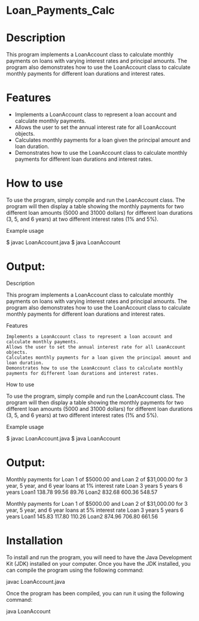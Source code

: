 # Loan_Payments_Calc

# Description

This program implements a LoanAccount class to calculate monthly payments on loans with varying interest rates and principal amounts. The program also demonstrates how to use the LoanAccount class to calculate monthly payments for different loan durations and interest rates.

# Features

* Implements a LoanAccount class to represent a loan account and calculate monthly payments.
* Allows the user to set the annual interest rate for all LoanAccount objects.
* Calculates monthly payments for a loan given the principal amount and loan duration.
* Demonstrates how to use the LoanAccount class to calculate monthly payments for different loan durations and interest rates.

# How to use

To use the program, simply compile and run the LoanAccount class. The program will then display a table showing the monthly payments for two different loan amounts (5000 and 31000 dollars) for different loan durations (3, 5, and 6 years) at two different interest rates (1% and 5%).

Example usage

  $ javac LoanAccount.java
  $ java LoanAccount

# Output:
Description

This program implements a LoanAccount class to calculate monthly payments on loans with varying interest rates and principal amounts. The program also demonstrates how to use the LoanAccount class to calculate monthly payments for different loan durations and interest rates.

Features

    Implements a LoanAccount class to represent a loan account and calculate monthly payments.
    Allows the user to set the annual interest rate for all LoanAccount objects.
    Calculates monthly payments for a loan given the principal amount and loan duration.
    Demonstrates how to use the LoanAccount class to calculate monthly payments for different loan durations and interest rates.

How to use

To use the program, simply compile and run the LoanAccount class. The program will then display a table showing the monthly payments for two different loan amounts (5000 and 31000 dollars) for different loan durations (3, 5, and 6 years) at two different interest rates (1% and 5%).

Example usage

$ javac LoanAccount.java
$ java LoanAccount

# Output:

  Monthly payments for Loan 1 of $5000.00 and Loan 2 of $31,000.00 for 3 year, 5 year, and 6 year loans at 1% interest rate
  Loan       3 years     5 years     6 years
  Loan1    138.78     99.56     89.76
  Loan2   832.68     600.36     548.57
  
  Monthly payments for Loan 1 of $5000.00 and Loan 2 of $31,000.00 for 3 year, 5 year, and 6 year loans at 5% interest rate
  Loan       3 years     5 years     6 years
  Loan1    145.83     117.80     110.26
  Loan2   874.96     706.80     661.56

# Installation

To install and run the program, you will need to have the Java Development Kit (JDK) installed on your computer. Once you have the JDK installed, you can compile the program using the following command:

  javac LoanAccount.java

Once the program has been compiled, you can run it using the following command:

  java LoanAccount

